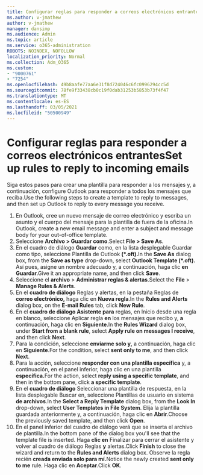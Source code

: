 ```yaml
---
title: Configurar reglas para responder a correos electrónicos entrantes
ms.author: v-jmathew
author: v-jmathew
manager: dansimp
ms.audience: Admin
ms.topic: article
ms.service: o365-administration
ROBOTS: NOINDEX, NOFOLLOW
localization_priority: Normal
ms.collection: Adm_O365
ms.custom:
- "9000761"
- "7254"
ms.openlocfilehash: 49b8aafe77aa6e31f8d724046c6fc0996294cc5d
ms.sourcegitcommit: 78fe9f33438cb0c19f0dab31253b5853b73f4f47
ms.translationtype: MT
ms.contentlocale: es-ES
ms.lasthandoff: 03/05/2021
ms.locfileid: "50500949"
---
```

# <a name="set-up-rules-to-reply-to-incoming-emails"></a><span data-ttu-id="fb23a-102">Configurar reglas para responder a correos electrónicos entrantes</span><span class="sxs-lookup"><span data-stu-id="fb23a-102">Set up rules to reply to incoming emails</span></span>

<span data-ttu-id="fb23a-103">Siga estos pasos para crear una plantilla para responder a los mensajes y, a continuación, configure Outlook para responder a todos los mensajes que reciba.</span><span class="sxs-lookup"><span data-stu-id="fb23a-103">Use the following steps to create a template to reply to messages, and then set up Outlook to reply to every message you receive.</span></span>

1. <span data-ttu-id="fb23a-104">En Outlook, cree un nuevo mensaje de correo electrónico y escriba un asunto y el cuerpo del mensaje para la plantilla de fuera de la oficina.</span><span class="sxs-lookup"><span data-stu-id="fb23a-104">In Outlook, create a new email message and enter a subject and message body for your out-of-office template.</span></span>
2. <span data-ttu-id="fb23a-105">Seleccione **Archivo > Guardar como**.</span><span class="sxs-lookup"><span data-stu-id="fb23a-105">Select **File > Save As**.</span></span>
3. <span data-ttu-id="fb23a-106">En el cuadro de diálogo  **Guardar** como, en la lista desplegable Guardar como tipo, seleccione Plantilla de Outlook **(\*.oft).**</span><span class="sxs-lookup"><span data-stu-id="fb23a-106">In the **Save As** dialog box, from the **Save as type** drop-down, select **Outlook Template (\*.oft).**</span></span> <span data-ttu-id="fb23a-107">Así pues, asigne un nombre adecuado y, a continuación, haga clic **en Guardar**.</span><span class="sxs-lookup"><span data-stu-id="fb23a-107">Give it an appropriate name, and then click **Save**.</span></span>
4. <span data-ttu-id="fb23a-108">Seleccione el **archivo**  >  **Administrar reglas & alertas**.</span><span class="sxs-lookup"><span data-stu-id="fb23a-108">Select the **File** > **Manage Rules & Alerts**.</span></span>
5. <span data-ttu-id="fb23a-109">En el **cuadro de diálogo** Reglas y alertas, en la pestaña Reglas de **correo electrónico,** haga clic en **Nueva regla**.</span><span class="sxs-lookup"><span data-stu-id="fb23a-109">In the **Rules and Alerts** dialog box, on the **E-mail Rules** tab, click **New Rule**.</span></span>
6. <span data-ttu-id="fb23a-110">En el **cuadro de diálogo Asistente para** reglas, en Inicio desde una regla en blanco, seleccione Aplicar regla **en** los mensajes que recibo y, **a** continuación, haga clic en **Siguiente**.</span><span class="sxs-lookup"><span data-stu-id="fb23a-110">In the **Rules Wizard** dialog box, under **Start from a blank rule**, select **Apply rule on messages I receive**, and then click **Next**.</span></span>
7. <span data-ttu-id="fb23a-111">Para la condición, seleccione **enviarme solo y,** a continuación, haga clic en **Siguiente**.</span><span class="sxs-lookup"><span data-stu-id="fb23a-111">For the condition, select **sent only to me**, and then click **Next**.</span></span>
8. <span data-ttu-id="fb23a-112">Para la acción, seleccione **responder con una plantilla específica** y, a continuación, en el panel inferior, haga clic en una plantilla **específica.**</span><span class="sxs-lookup"><span data-stu-id="fb23a-112">For the action, select **reply using a specific template**, and then in the bottom pane, click **a specific template**.</span></span>
9. <span data-ttu-id="fb23a-113">En el **cuadro de diálogo** Seleccionar  una plantilla de respuesta, en la lista desplegable Buscar en, seleccione Plantillas de usuario en sistema **de archivos**.</span><span class="sxs-lookup"><span data-stu-id="fb23a-113">In the **Select a Reply Template** dialog box, from the **Look In** drop-down, select **User Templates in File System**.</span></span> <span data-ttu-id="fb23a-114">Elija la plantilla guardada anteriormente y, a continuación, haga clic en **Abrir**.</span><span class="sxs-lookup"><span data-stu-id="fb23a-114">Choose the previously saved template, and then click **Open**.</span></span>
10. <span data-ttu-id="fb23a-115">En el panel inferior del cuadro de diálogo verá que se inserta el archivo de plantilla.</span><span class="sxs-lookup"><span data-stu-id="fb23a-115">In the bottom pane of the dialog box you'll see that the template file is inserted.</span></span> <span data-ttu-id="fb23a-116">Haga **clic en** Finalizar para cerrar el asistente y volver al cuadro de diálogo Reglas **y** alertas.</span><span class="sxs-lookup"><span data-stu-id="fb23a-116">Click **Finish** to close the wizard and return to the **Rules and Alerts** dialog box.</span></span> <span data-ttu-id="fb23a-117">Observe la regla recién **creada enviada solo para mí.**</span><span class="sxs-lookup"><span data-stu-id="fb23a-117">Notice the newly created **sent only to me** rule.</span></span> <span data-ttu-id="fb23a-118">Haga clic en **Aceptar**.</span><span class="sxs-lookup"><span data-stu-id="fb23a-118">Click **OK**.</span></span>
